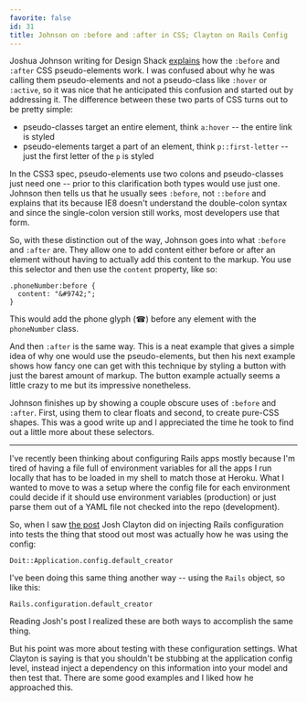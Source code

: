 ```yaml
---
favorite: false
id: 31
title: Johnson on :before and :after in CSS; Clayton on Rails Config
---
```


Joshua Johnson writing for Design Shack [explains](http://designshack.net/articles/css/the-lowdown-on-before-and-after-in-css/) how the `:before` and `:after` CSS pseudo-elements work. I was confused about why he was calling them pseudo-elements and not a pseudo-class like `:hover` or `:active`, so it was nice that he anticipated this confusion and started out by addressing it. The difference between these two parts of CSS turns out to be pretty simple:

* pseudo-classes target an entire element, think `a:hover` -- the entire link is styled
* pseudo-elements target a part of an element, think `p::first-letter` -- just the first letter of the `p` is styled

In the CSS3 spec, pseudo-elements use two colons and pseudo-classes just need one -- prior to this clarification both types would use just one. Johnson then tells us that he usually sees `:before`, not `::before` and explains that its because IE8 doesn't understand the double-colon syntax and since the single-colon version still works, most developers use that form.

So, with these distinction out of the way, Johnson goes into what `:before` and `:after` are. They allow one to add content either before or after an element without having to actually add this content to the markup. You use this selector and then use the `content` property, like so:

	.phoneNumber:before {
	  content: "&#9742;";
	}

This would add the phone glyph (&#9742;) before any element with the `phoneNumber` class.

And then `:after` is the same way. This is a neat example that gives a simple idea of why one would use the pseudo-elements, but then his next example shows how fancy one can get with this technique by styling a button with just the barest amount of markup. The button example actually seems a little crazy to me but its impressive nonetheless.

Johnson finishes up by showing a couple obscure uses of `:before` and `:after`. First, using them to clear floats and second, to create pure-CSS shapes. This was a good write up and I appreciated the time he took to find out a little more about these selectors.

---

I've recently been thinking about configuring Rails apps mostly because I'm tired of having a file full of environment variables for all the apps I run locally that has to be loaded in my shell to match those at Heroku. What I wanted to move to was a setup where the config file for each environment could decide if it should use environment variables (production) or just parse them out of a YAML file not checked into the repo (development).

So, when I saw [the post](http://robots.thoughtbot.com/post/16466303962/inject-that-rails-configuration-dependency?a408c0a0) Josh Clayton did on injecting Rails configuration into tests the thing that stood out most was actually how he was using the config:

	Doit::Application.config.default_creator

I've been doing this same thing another way -- using the `Rails` object, so like this:

	Rails.configuration.default_creator

Reading Josh's post I realized these are both ways to accomplish the same thing.

But his point was more about testing with these configuration settings. What Clayton is saying is that you shouldn't be stubbing at the application config level, instead inject a dependency on this information into your model and then test that. There are some good examples and I liked how he approached this.
